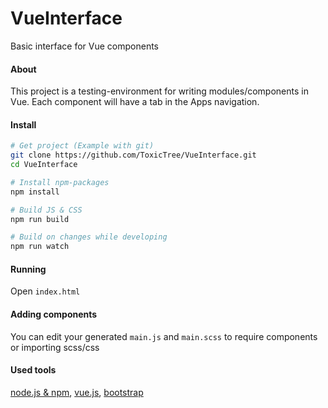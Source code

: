 # VueInterface
Basic interface for Vue components

#### About
This project is a testing-environment for writing modules/components in Vue.
Each component will have a tab in the Apps navigation.

#### Install
```bash
# Get project (Example with git)
git clone https://github.com/ToxicTree/VueInterface.git
cd VueInterface

# Install npm-packages
npm install

# Build JS & CSS
npm run build

# Build on changes while developing
npm run watch
```

#### Running
Open ``index.html``

#### Adding components
You can edit your generated ``main.js`` and ``main.scss`` to require components or importing scss/css


#### Used tools
[node.js & npm](https://nodejs.org/en/), [vue.js](https://vuejs.org/), [bootstrap](http://getbootstrap.com/)

